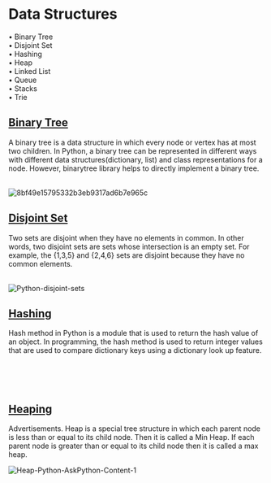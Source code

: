 # Data Structures

• Binary Tree
<br>
• Disjoint Set
<br>
• Hashing
<br>
• Heap
<br>
• Linked List
<br>
• Queue
<br>
• Stacks
<br>
• Trie



## [Binary Tree](binary\tree)
A binary tree is a data structure in which every node or vertex has at most two children. In Python, a binary tree can be represented in different ways with different data structures(dictionary, list) and class representations for a node. However, binarytree library helps to directly implement a binary tree.
<br>
<br>


![8bf49e15795332b3eb9317ad6b7e965c](https://user-images.githubusercontent.com/84452695/185062752-bf04bb23-ea95-4426-a09a-3ea5f89808b7.jpeg)

## [Disjoint Set](disjoint\set)
Two sets are disjoint when they have no elements in common. In other words, two disjoint sets are sets whose intersection is an empty set. For example, the {1,3,5} and {2,4,6} sets are disjoint because they have no common elements.
<br>
<br>


![Python-disjoint-sets](https://user-images.githubusercontent.com/84452695/185070547-fd827d26-21a1-4978-b959-1c1ad37387a3.png)

## [Hashing](hashing)
Hash method in Python is a module that is used to return the hash value of an object. In programming, the hash method is used to return integer values that are used to compare dictionary keys using a dictionary look up feature. 

<br>
<br>
<br>

## [Heaping](heap)
Advertisements. Heap is a special tree structure in which each parent node is less than or equal to its child node. Then it is called a Min Heap. If each parent node is greater than or equal to its child node then it is called a max heap.

![Heap-Python-AskPython-Content-1](https://user-images.githubusercontent.com/84452695/185082591-180ae0b0-e4eb-486e-a5ef-7334b368248e.png)


